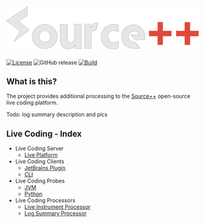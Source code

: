 # ![](.github/media/sourcepp_logo.svg)

[![License](https://img.shields.io/github/license/sourceplusplus/processor-log-summary)](LICENSE)
![GitHub release](https://img.shields.io/github/v/release/sourceplusplus/processor-log-summary?include_prereleases)
[![Build](https://github.com/sourceplusplus/processor-log-summary/actions/workflows/build.yml/badge.svg)](https://github.com/sourceplusplus/processor-log-summary/actions/workflows/build.yml)

## What is this?

The project provides additional processing to the [Source++](https://github.com/sourceplusplus/live-platform) open-source live coding platform.

Todo: log summary description and pics

## Live Coding - Index
- Live Coding Server
  - [Live Platform](https://github.com/sourceplusplus/live-platform)
- Live Coding Clients
  - [JetBrains Plugin](https://github.com/sourceplusplus/processor-instrument)
  - [CLI](https://github.com/sourceplusplus/processor-log-summary)
- Live Coding Probes
  - [JVM](https://github.com/sourceplusplus/processor-instrument)
  - [Python](https://github.com/sourceplusplus/processor-log-summary)
- Live Coding Processors
  - [Live Instrument Processor](https://github.com/sourceplusplus/processor-instrument)
  - [Log Summary Processor](https://github.com/sourceplusplus/processor-log-summary)
